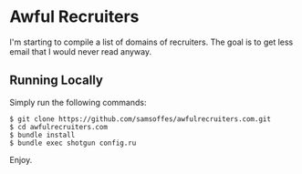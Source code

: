 # Awful Recruiters

I'm starting to compile a list of domains of recruiters. The goal is to get less email that I would never read anyway.

## Running Locally

Simply run the following commands:

    $ git clone https://github.com/samsoffes/awfulrecruiters.com.git
    $ cd awfulrecruiters.com
    $ bundle install
    $ bundle exec shotgun config.ru

Enjoy.
